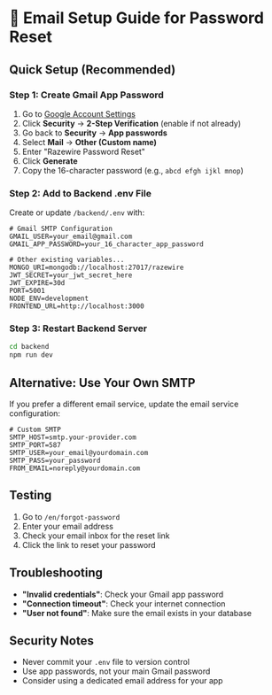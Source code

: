 # 📧 Email Setup Guide for Password Reset

## Quick Setup (Recommended)

### Step 1: Create Gmail App Password

1. Go to [Google Account Settings](https://myaccount.google.com/)
2. Click **Security** → **2-Step Verification** (enable if not already)
3. Go back to **Security** → **App passwords**
4. Select **Mail** → **Other (Custom name)**
5. Enter "Razewire Password Reset"
6. Click **Generate**
7. Copy the 16-character password (e.g., `abcd efgh ijkl mnop`)

### Step 2: Add to Backend .env File

Create or update `/backend/.env` with:

```env
# Gmail SMTP Configuration
GMAIL_USER=your_email@gmail.com
GMAIL_APP_PASSWORD=your_16_character_app_password

# Other existing variables...
MONGO_URI=mongodb://localhost:27017/razewire
JWT_SECRET=your_jwt_secret_here
JWT_EXPIRE=30d
PORT=5001
NODE_ENV=development
FRONTEND_URL=http://localhost:3000
```

### Step 3: Restart Backend Server

```bash
cd backend
npm run dev
```

## Alternative: Use Your Own SMTP

If you prefer a different email service, update the email service configuration:

```env
# Custom SMTP
SMTP_HOST=smtp.your-provider.com
SMTP_PORT=587
SMTP_USER=your_email@yourdomain.com
SMTP_PASS=your_password
FROM_EMAIL=noreply@yourdomain.com
```

## Testing

1. Go to `/en/forgot-password`
2. Enter your email address
3. Check your email inbox for the reset link
4. Click the link to reset your password

## Troubleshooting

- **"Invalid credentials"**: Check your Gmail app password
- **"Connection timeout"**: Check your internet connection
- **"User not found"**: Make sure the email exists in your database

## Security Notes

- Never commit your `.env` file to version control
- Use app passwords, not your main Gmail password
- Consider using a dedicated email address for your app
